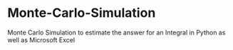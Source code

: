 # Monte-Carlo-Simulation
Monte Carlo Simulation to estimate the answer for an Integral in Python as well as Microsoft Excel
